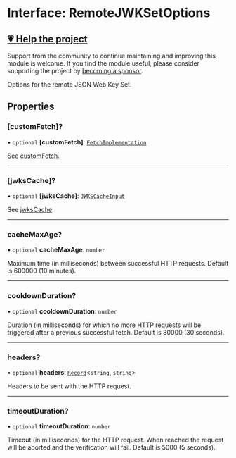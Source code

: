 # Interface: RemoteJWKSetOptions

## [💗 Help the project](https://github.com/sponsors/panva)

Support from the community to continue maintaining and improving this module is welcome. If you find the module useful, please consider supporting the project by [becoming a sponsor](https://github.com/sponsors/panva).

Options for the remote JSON Web Key Set.

## Properties

### \[customFetch\]?

• `optional` **\[customFetch\]**: [`FetchImplementation`](../type-aliases/FetchImplementation.md)

See [customFetch](../variables/customFetch.md).

***

### \[jwksCache\]?

• `optional` **\[jwksCache\]**: [`JWKSCacheInput`](../type-aliases/JWKSCacheInput.md)

See [jwksCache](../variables/jwksCache.md).

***

### cacheMaxAge?

• `optional` **cacheMaxAge**: `number`

Maximum time (in milliseconds) between successful HTTP requests. Default is 600000 (10
minutes).

***

### cooldownDuration?

• `optional` **cooldownDuration**: `number`

Duration (in milliseconds) for which no more HTTP requests will be triggered after a previous
successful fetch. Default is 30000 (30 seconds).

***

### headers?

• `optional` **headers**: [`Record`](https://www.typescriptlang.org/docs/handbook/utility-types.html#recordkeys-type)\<`string`, `string`\>

Headers to be sent with the HTTP request.

***

### timeoutDuration?

• `optional` **timeoutDuration**: `number`

Timeout (in milliseconds) for the HTTP request. When reached the request will be aborted and
the verification will fail. Default is 5000 (5 seconds).
